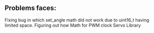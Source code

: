 ## Problems faces:
Fixing bug in which set_angle math did not work due to uint16_t having limited space.
Figuring out how Math for PWM clock Servo Library
